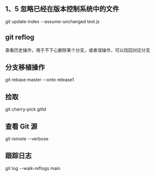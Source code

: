 ## 1、5 忽略已经在版本控制系统中的文件

git update-index --assume-unchanged test.js

## git reflog

查看历史操作，用于不下心删除某个分支，或者误操作，可以找回对应分支

## 分支移植操作

git rebase master --onto release1

## 捡取

git cherry-pick gitId

## 查看 Git 源

git remote --verbose

## 跟踪日志

git log --walk-reflogs main
